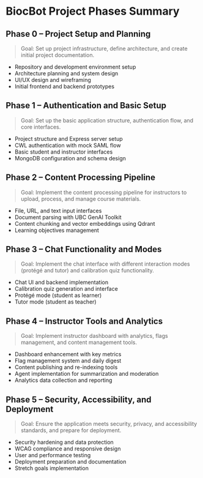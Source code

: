 # BiocBot Project Phases Summary

## Phase 0 – Project Setup and Planning
> Goal: Set up project infrastructure, define architecture, and create initial project documentation.

- Repository and development environment setup
- Architecture planning and system design
- UI/UX design and wireframing
- Initial frontend and backend prototypes

## Phase 1 – Authentication and Basic Setup
> Goal: Set up the basic application structure, authentication flow, and core interfaces.

- Project structure and Express server setup
- CWL authentication with mock SAML flow
- Basic student and instructor interfaces
- MongoDB configuration and schema design

## Phase 2 – Content Processing Pipeline
> Goal: Implement the content processing pipeline for instructors to upload, process, and manage course materials.

- File, URL, and text input interfaces
- Document parsing with UBC GenAI Toolkit
- Content chunking and vector embeddings using Qdrant
- Learning objectives management

## Phase 3 – Chat Functionality and Modes
> Goal: Implement the chat interface with different interaction modes (protégé and tutor) and calibration quiz functionality.

- Chat UI and backend implementation
- Calibration quiz generation and interface
- Protégé mode (student as learner)
- Tutor mode (student as teacher)

## Phase 4 – Instructor Tools and Analytics
> Goal: Implement instructor dashboard with analytics, flags management, and content management tools.

- Dashboard enhancement with key metrics
- Flag management system and daily digest
- Content publishing and re-indexing tools
- Agent implementation for summarization and moderation
- Analytics data collection and reporting

## Phase 5 – Security, Accessibility, and Deployment
> Goal: Ensure the application meets security, privacy, and accessibility standards, and prepare for deployment.

- Security hardening and data protection
- WCAG compliance and responsive design
- User and performance testing
- Deployment preparation and documentation
- Stretch goals implementation 